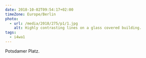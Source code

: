 ```yaml
---
date: 2018-10-02T09:54:17+02:00
timeZone: Europe/Berlin
photo:
  - url: /media/2018/275/p1/1.jpg
    alt: Highly contrasting lines on a glass covered building.
tags:
  - i4wa1
---
```


Potsdamer Platz.
